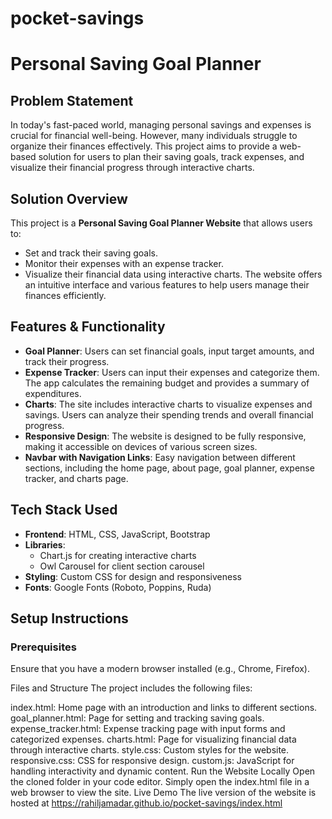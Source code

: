 # pocket-savings
# Personal Saving Goal Planner

## Problem Statement
In today's fast-paced world, managing personal savings and expenses is crucial for financial well-being. However, many individuals struggle to organize their finances effectively. This project aims to provide a web-based solution for users to plan their saving goals, track expenses, and visualize their financial progress through interactive charts.

## Solution Overview
This project is a **Personal Saving Goal Planner Website** that allows users to:
- Set and track their saving goals.
- Monitor their expenses with an expense tracker.
- Visualize their financial data using interactive charts.
The website offers an intuitive interface and various features to help users manage their finances efficiently.

## Features & Functionality
- **Goal Planner**: Users can set financial goals, input target amounts, and track their progress.
- **Expense Tracker**: Users can input their expenses and categorize them. The app calculates the remaining budget and provides a summary of expenditures.
- **Charts**: The site includes interactive charts to visualize expenses and savings. Users can analyze their spending trends and overall financial progress.
- **Responsive Design**: The website is designed to be fully responsive, making it accessible on devices of various screen sizes.
- **Navbar with Navigation Links**: Easy navigation between different sections, including the home page, about page, goal planner, expense tracker, and charts page.

## Tech Stack Used
- **Frontend**: HTML, CSS, JavaScript, Bootstrap
- **Libraries**: 
  - Chart.js for creating interactive charts
  - Owl Carousel for client section carousel
- **Styling**: Custom CSS for design and responsiveness
- **Fonts**: Google Fonts (Roboto, Poppins, Ruda)

## Setup Instructions

### Prerequisites
Ensure that you have a modern browser installed (e.g., Chrome, Firefox).

Files and Structure
The project includes the following files:

index.html: Home page with an introduction and links to different sections.
goal_planner.html: Page for setting and tracking saving goals.
expense_tracker.html: Expense tracking page with input forms and categorized expenses.
charts.html: Page for visualizing financial data through interactive charts.
style.css: Custom styles for the website.
responsive.css: CSS for responsive design.
custom.js: JavaScript for handling interactivity and dynamic content.
Run the Website Locally
Open the cloned folder in your code editor.
Simply open the index.html file in a web browser to view the site.
Live Demo
The live version of the website is hosted at https://rahiljamadar.github.io/pocket-savings/index.html
